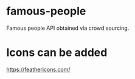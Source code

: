 # famous-people
Famous people API obtained via crowd sourcing.


# Icons can be added 
https://feathericons.com/